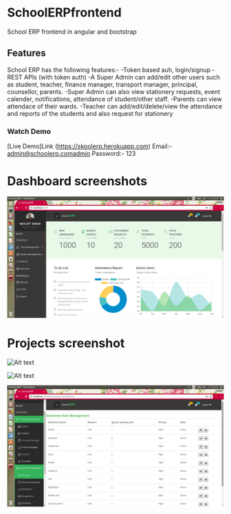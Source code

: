 # SchoolERPfrontend
School ERP frontend in angular and bootstrap

## Features
 
 School ERP has the following features:-
 -Token based auh, login/signup
 -REST APIs (with token auth)
 -A Super Admin can add/edit other users such as student,
  teacher, finance manager, transport manager, principal, counsellor, parents.
 -Super Admin can also view stationery requests, event calender,
  notifications, attendance of student/other staff. 
 -Parents can view attendace of their wards.
 -Teacher can add/edit/delete/view the attendance and reports of
  the students and also request for stationery
  

### Watch Demo
[Live Demo]Link (https://skoolerp.herokuapp.com)
Email:-  admin@schoolerp.comadmin
Password:-  123

# Dashboard screenshots
![Alt text](screenshots/Dashboard1.png?raw=true "Dashboard")

# Projects screenshot
![Alt text](screenshots/Add_student_forms.png?raw=true "Add Students")

![Alt text](screenshots/Add_student_details.png?raw=true "View Details")

![Alt text](screenshots/Stationery_items.png?raw=true "Stationery Items")
